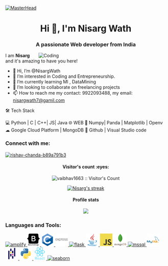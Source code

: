 [![MasterHead](https://towardsdatascience.com/build-a-stunning-readme-for-your-github-profile-9b80434fe5d7)](https://rishavchanda.io)
<h1 align="center">Hi 👋, I'm Nisarg Wath</h1>
<h3 align="center">A passionate Web developer from India</h3>
<img align="right" alt="Coding" width="400" src="https://cdn.dribbble.com/users/1162077/screenshots/3848914/programmer.gif">




I am **Nisarg** and it's amazing to have you here!
-  👋 Hi, I’m @NisargWath
- 👀 I’m interested in Coding and Entrepreneurship.
- 🌱 I’m currently learning Ml , DataMining
- 💞️ I’m looking to collaborate on freelancing projects
- 📫 How to reach me my contact: 9922093488, my email: nisargwath7@gamil.com

🛠 Tech Stack

💻   Python | C | C++| JS| Java
🌐   WEB
🐍  Numpy| Panda | Matplotlib | Openv
☁   Google Cloud Platform | MongoDB
🔧   Github | Visual Studio code
<h3 align="left">Connect with me:</h3>
<p align="left">
<a href="https://www.linkedin.com/in/nisarg-wath-5ab833219/" target="blank"><img align="center" src="https://raw.githubusercontent.com/rahuldkjain/github-profile-readme-generator/master/src/images/icons/Social/linked-in-alt.svg" alt="rishav-chanda-b89a791b3" height="30" width="40" /></a>




<h4 align="center">Visitor's count :eyes:</h4>
<p align="center"><img src="https://profile-counter.glitch.me/{NisargWath}/count.svg" alt="vaibhav1663 :: Visitor's Count" /></p>

<p align="center">
  <a href="https://github.com/NisargWath">
    <img title="GithubStats" alt="Nisarg's streak" src="https://streak-stats.demolab.com?user=NisargWath&theme=gotham&hide_border=true&mode=weekly"/>
  </a>
</p>

<h4 align="center">Profile stats</h4>
<p align="center"><img src="https://github-readme-stats.vercel.app/api?username=NisargWath&count_private=true&show_icons=true&theme=gotham" /></p>






<h3 align="left">Languages and Tools:</h3>
<p align="left"> <a href="https://aws.amazon.com/amplify/" target="_blank" rel="noreferrer"> <img src="https://docs.amplify.aws/assets/logo-dark.svg" alt="amplify" width="40" height="40"/> </a> <a href="https://getbootstrap.com" target="_blank" rel="noreferrer"> <img src="https://raw.githubusercontent.com/devicons/devicon/master/icons/bootstrap/bootstrap-plain-wordmark.svg" alt="bootstrap" width="40" height="40"/> </a> <a href="https://www.cprogramming.com/" target="_blank" rel="noreferrer"> <img src="https://raw.githubusercontent.com/devicons/devicon/master/icons/c/c-original.svg" alt="c" width="40" height="40"/> </a> <a href="https://expressjs.com" target="_blank" rel="noreferrer"> <img src="https://raw.githubusercontent.com/devicons/devicon/master/icons/express/express-original-wordmark.svg" alt="express" width="40" height="40"/> </a> <a href="https://flask.palletsprojects.com/" target="_blank" rel="noreferrer"> <img src="https://www.vectorlogo.zone/logos/pocoo_flask/pocoo_flask-icon.svg" alt="flask" width="40" height="40"/> </a> <a href="https://www.java.com" target="_blank" rel="noreferrer"> <img src="https://raw.githubusercontent.com/devicons/devicon/master/icons/java/java-original.svg" alt="java" width="40" height="40"/> </a> <a href="https://developer.mozilla.org/en-US/docs/Web/JavaScript" target="_blank" rel="noreferrer"> <img src="https://raw.githubusercontent.com/devicons/devicon/master/icons/javascript/javascript-original.svg" alt="javascript" width="40" height="40"/> </a> <a href="https://www.mongodb.com/" target="_blank" rel="noreferrer"> <img src="https://raw.githubusercontent.com/devicons/devicon/master/icons/mongodb/mongodb-original-wordmark.svg" alt="mongodb" width="40" height="40"/> </a> <a href="https://www.microsoft.com/en-us/sql-server" target="_blank" rel="noreferrer"> <img src="https://www.svgrepo.com/show/303229/microsoft-sql-server-logo.svg" alt="mssql" width="40" height="40"/> </a> <a href="https://www.mysql.com/" target="_blank" rel="noreferrer"> <img src="https://raw.githubusercontent.com/devicons/devicon/master/icons/mysql/mysql-original-wordmark.svg" alt="mysql" width="40" height="40"/> </a> <a href="https://pandas.pydata.org/" target="_blank" rel="noreferrer"> <img src="https://raw.githubusercontent.com/devicons/devicon/2ae2a900d2f041da66e950e4d48052658d850630/icons/pandas/pandas-original.svg" alt="pandas" width="40" height="40"/> </a> <a href="https://www.python.org" target="_blank" rel="noreferrer"> <img src="https://raw.githubusercontent.com/devicons/devicon/master/icons/python/python-original.svg" alt="python" width="40" height="40"/> </a> <a href="https://reactjs.org/" target="_blank" rel="noreferrer"> <img src="https://raw.githubusercontent.com/devicons/devicon/master/icons/react/react-original-wordmark.svg" alt="react" width="40" height="40"/> </a> <a href="https://seaborn.pydata.org/" target="_blank" rel="noreferrer"> <img src="https://seaborn.pydata.org/_images/logo-mark-lightbg.svg" alt="seaborn" width="40" height="40"/> </a> </p>


